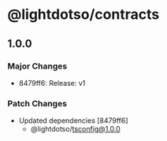 # @lightdotso/contracts

## 1.0.0

### Major Changes

- 8479ff6: Release: v1

### Patch Changes

- Updated dependencies [8479ff6]
  - @lightdotso/tsconfig@1.0.0

